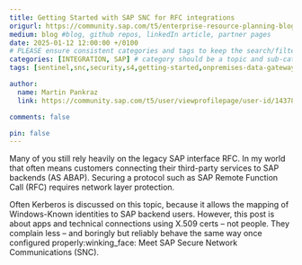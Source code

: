 ```yaml
---
title: Getting Started with SAP SNC for RFC integrations
origurl: https://community.sap.com/t5/enterprise-resource-planning-blogs-by-members/getting-started-with-sap-snc-for-rfc-integrations/ba-p/13983462
medium: blog #blog, github repos, linkedIn article, partner pages
date: 2025-01-12 12:00:00 +/0100
# PLEASE ensure consistent categories and tags to keep the search/filtering meaningful!
categories: [INTEGRATION, SAP] # category should be a topic and sub-category primary product
tags: [sentinel,snc,security,s4,getting-started,onpremises-data-gateway,cloud-connector,logic-apps,purview,powerbi,data-factory,x509,certificate]     # TAG names should always be lowercase

author:
  name: Martin Pankraz
  link: https://community.sap.com/t5/user/viewprofilepage/user-id/143781

comments: false

pin: false
---
```

Many of you still rely heavily on the legacy SAP interface RFC. In my world that often means customers connecting their third-party services to SAP backends (AS ABAP). Securing a protocol such as SAP Remote Function Call (RFC) requires network layer protection.

Often Kerberos is discussed on this topic, because it allows the mapping of Windows-Known identities to SAP backend users. However, this post is about apps and technical connections using X.509 certs – not people. They complain less – and boringly but reliably behave the same way once configured properly:winking_face: Meet SAP Secure Network Communications (SNC).
